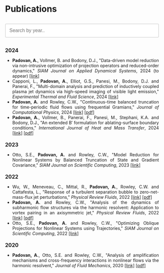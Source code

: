 # Publications

<!-- Search Bar -->
<input type="text" id="searchInput" onkeyup="searchPublications()" placeholder="Search by year..">

<div id="publicationList">
   <!-- 2024 Publications -->
   <h2 data-year="2024">2024</h2>
   <ul class="publication-list" data-year="2024">
       <li class="publication"><b>Padovan, A.</b>, Vollmer, B. and Bodony, D.J., "Data-driven model reduction via non-intrusive optimization of projection operators and reduced-order dynamics," <i>SIAM Journal on Applied Dynamical Systems</i>, 2024 (to appear) <a href="https://arxiv.org/abs/2401.01290" target="_blank">[link]</a></li>
       <li class="publication">Capponi, L., <b>Padovan, A.</b>, Elliot, G.S., Panesi, M., Bodony, D.J. and Panerai, F., "Multi-domain analysis and prediction of inductively coupled plasma jet dynamics via high-speed imaging of visible light emission," <i>Experimental Thermal and Fluid Science</i>, 2024 <a href="https://www.sciencedirect.com/science/article/abs/pii/S0894177724001018" target="_blank">[link]</a></li>
       <li class="publication"><b>Padovan, A.</b> and Rowley, C.W., "Continuous-time balanced truncation for time-periodic fluid flows using frequential Gramians," <i>Journal of Computational Physics</i>, 2024 <a href="https://www.sciencedirect.com/science/article/pii/S0021999123006927?via%3Dihub" target="_blank">[link]</a> <a href="manuscripts/PadovanRowley_JCP2024.pdf" target="_blank">[pdf]</a></li>
       <li class="publication"><b>Padovan, A.</b>, Vollmer, B., Panerai, F., Panesi, M., Stephani, K.A. and Bodony, D.J., "An extended B′ formulation for ablating-surface boundary conditions," <i>International Journal of Heat and Mass Transfer</i>, 2024 <a href="https://www.sciencedirect.com/science/article/pii/S0017931023009158" target="_blank">[link]</a> <a href="manuscripts/PadovanEtAl_IJHMT2024.pdf" target="_blank">[pdf]</a></li>
   </ul>

   <!-- 2023 Publications -->
   <h2 data-year="2023">2023</h2>
   <ul class="publication-list" data-year="2023">
       <li class="publication">Otto, S.E., <b>Padovan, A.</b> and Rowley, C.W., "Model Reduction for Nonlinear Systems by Balanced Truncation of State and Gradient Covariance," <i>SIAM Journal on Scientific Computing</i>, 2023 <a href="https://epubs.siam.org/doi/full/10.1137/22M1513228" target="_blank">[link]</a></li>
   </ul>

   <!-- 2022 Publications -->
   <h2 data-year="2022">2022</h2>
   <ul class="publication-list" data-year="2022">
       <li class="publication">Wu, W., Meneveau, C., Mittal, R., <b>Padovan, A.</b>, Rowley, C.W. and Cattafesta, L., "Response of a turbulent separation bubble to zero-net-mass-flux jet perturbations," <i>Physical Review Fluids</i>, 2022 <a href="https://journals.aps.org/prfluids/abstract/10.1103/PhysRevFluids.7.084601" target="_blank">[link]</a> <a href="manuscripts/WuEtAl_PRF2022.pdf" target="_blank">[pdf]</a> </li>
       <li class="publication"><b>Padovan, A.</b> and Rowley, C.W., "Analysis of the dynamics of subharmonic flow structures via the harmonic resolvent: Application to vortex pairing in an axisymmetric jet," <i>Physical Review Fluids</i>, 2022 <a href="https://journals.aps.org/prfluids/abstract/10.1103/PhysRevFluids.7.073903" target="_blank">[link]</a> <a href="manuscripts/PadovanRowley_PRF2022.pdf" target="_blank">[pdf]</a></li>
       <li class="publication">Otto, S.E., <b>Padovan, A.</b> and Rowley, C.W., "Optimizing Oblique Projections for Nonlinear Systems using Trajectories," <i>SIAM Journal on Scientific Computing</i>, 2022 <a href="https://epubs.siam.org/doi/10.1137/21M1425815" target="_blank">[link]</a></li>
   </ul>

   <!-- 2020 Publications -->
   <h2 data-year="2020">2020</h2>
   <ul class="publication-list" data-year="2023">
       <li class="publication"><b>Padovan, A.</b>, Otto, S.E. and Rowley, C.W., "Analysis of amplification mechanisms and cross-frequency interactions in nonlinear flows via the harmonic resolvent," <i>Journal of Fluid Mechanics</i>, 2020 <a href="https://www.cambridge.org/core/journals/journal-of-fluid-mechanics/article/abs/analysis-of-amplification-mechanisms-and-crossfrequency-interactions-in-nonlinear-flows-via-the-harmonic-resolvent/49CEFC0FDF1E6F395E4CD97001832B5F" target="_blank">[link]</a> <a href="manuscripts/PadovanOttoRowley_JFM2020.pdf" target="_blank">[pdf]</a></li>
   </ul>
</div>

<script src="search.js"></script>

<style>
#searchInput {
    width: 100%;
    padding: 12px;
    margin: 12px 0;
    box-sizing: border-box;
    font-size: 16px;
    border: 2px solid #ddd;
    border-radius: 4px;
    transition: border-color 0.3s, box-shadow 0.3s;
}

#searchInput:focus {
    border-color: #007bff;
    box-shadow: 0 0 5px rgba(0, 123, 255, 0.5);
    outline: none;
}

/* Justify the text of publication entries */
.publication-list {
    text-align: justify;
}

/* Adjust the font size of the year headings */
h2[data-year] {
    font-size: 1.2em; /* Adjust this value as needed */
    margin-top: 20px; /* Adjust the top margin if needed */
    margin-bottom: 10px; /* Adjust the bottom margin if needed */
}
</style>